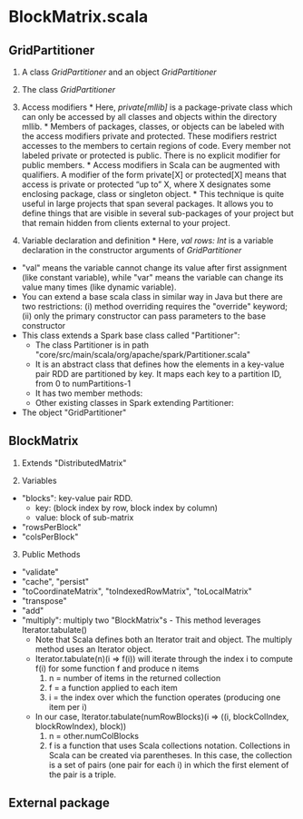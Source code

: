 BlockMatrix.scala
==================

GridPartitioner
---------------

1. A class *GridPartitioner* and an object *GridPartitioner*

2. The class *GridPartitioner*

  1. Access modifiers
    * Here, *private[mllib]* is a package-private class which can only be accessed by all classes and objects within the directory mllib.
	* Members of packages, classes, or objects can be labeled with the access modifiers private and protected. These modifiers restrict accesses to the members to certain regions of code. Every member not labeled private or protected is public. There is no explicit modifier for public members.
	* Access modifiers in Scala can be augmented with qualifiers. A modifier of the form private[X] or protected[X] means that access is private or protected “up to” X, where X designates some enclosing package, class or singleton object.
	* This technique is quite useful in large projects that span several packages. It allows you to define things that are visible in several sub-packages of your project but that remain hidden from clients external to your project.
	
  2. Variable declaration and definition
    * Here, *val rows: Int* is a variable declaration in the constructor arguments of *GridPartitioner*
	
  * "val" means the variable cannot change its value after first assignment (like constant variable), while "var" means the variable can change its value many times (like dynamic variable).
  * You can extend a base scala class in similar way in Java but there are two restrictions: (i) method overriding requires the "override" keyword; (ii) only the primary constructor can pass parameters to the base constructor
  * This class extends a Spark base class called "Partitioner":
    + The class Partitioner is in path "core/src/main/scala/org/apache/spark/Partitioner.scala"
    + It is an abstract class that defines how the elements in a key-value pair RDD are partitioned by key. It maps each key to a partition ID, from 0 to numPartitions-1
    + It has two member methods:
    + Other existing classes in Spark extending Partitioner:
  * The object "GridPartitioner"

BlockMatrix
-----------

1. Extends "DistributedMatrix"
  
2. Variables
  * "blocks": key-value pair RDD.
    + key: (block index by row, block index by column)
    + value: block of sub-matrix
  * "rowsPerBlock"
  * "colsPerBlock"
	
3. Public Methods
  * "validate"
  * "cache", "persist"
  * "toCoordinateMatrix", "toIndexedRowMatrix", "toLocalMatrix"
  * "transpose"
  * "add"
  * "multiply": multiply two "BlockMatrix"s - This method leverages Iterator.tabulate()
    + Note that Scala defines both an Iterator trait and object. The multiply method uses an Iterator object. 
    + Iterator.tabulate(n)(i => f(i)) will iterate through the index i to compute f(i) for some function f and produce n items
      1. n = number of items in the returned collection
      2. f = a function applied to each item
      3. i = the index over which the function operates (producing one item per i)
    + In our case, Iterator.tabulate(numRowBlocks)(i => ((i, blockColIndex, blockRowIndex), block))
      1. n = other.numColBlocks
      2. f is a function that uses Scala collections notation. Collections in Scala can be created via parentheses. In this case, the collection is a set of pairs (one pair for each i) in which the first element of the pair is a triple. 

External package
----------------
